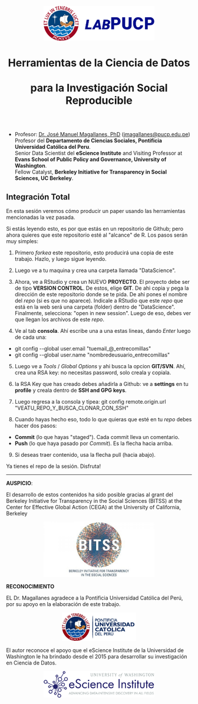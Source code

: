 
<center>
<img src="https://github.com/Reproducibilidad/herramientasDataScience/raw/master/Logo_LabPUCP.png" style="width: 300px;"/>
</center>


<center> <h1>Herramientas de la Ciencia de Datos <br></br>para la Investigación Social Reproducible</h1> </center>

<br></br>

* Profesor:  <a href="http://www.pucp.edu.pe/profesor/jose-manuel-magallanes/" target="_blank">Dr. José Manuel Magallanes, PhD</a> ([jmagallanes@pucp.edu.pe](mailto:jmagallanes@pucp.edu.pe))<br>Profesor del **Departamento de Ciencias Sociales, Pontificia Universidad Católica del Peru**.<br>
Senior Data Scientist del **eScience Institute** and Visiting Professor at **Evans School of Public Policy and Governance, University of Washington**.<br>
Fellow Catalyst, **Berkeley Initiative for Transparency in Social Sciences, UC Berkeley**.


## Integración Total

En esta sesión veremos cómo producir un paper usando las herramientas mencionadas la vez pasada.

Si estás leyendo esto, es por que estás en un repositorio de Github; pero ahora quieres que este repositorio esté al "alcance" de R. Los pasos serán muy simples:

1) Primero _forkea_ este repositorio, esto producirá una copia de este trabajo. Hazlo, y luego sigue leyendo.

2) Luego ve a tu maquina y crea una carpeta llamada "DataScience".

3) Ahora, ve a RStudio y crea un NUEVO **PROYECTO**. El proyecto debe ser de tipo **VERSION CONTROL**. De estos, elige **GIT**. De ahi copia y pega la dirección de este repositorio donde se te pida. De ahi pones el nombre del _repo_ (si es que no aparece). Indicale a RStudio que este _repo_ que está en la web será una carpeta (folder) dentro de "DataScience". Finalmente, selecciona: "open in new session". Luego de eso, debes ver que llegan los archivos de este _repo_.

4) Ve al tab **consola**. Ahí escribe una a una estas lineas, dando _Enter_ luego de cada una:

* git config --global user.email "tuemail_@_entrecomillas"
* git config --global user.name "nombredeusuario_entrecomillas"

5) Luego ve a _Tools_ / _Global Options_ y ahi busca la opcion **GIT/SVN**. Ahí, crea una RSA key: no necesitas password, solo creala y copiala.

6) la RSA Key que has creado debes añadirla a Github: ve a **settings** en tu **profile** y creala dentro de **SSH and GPG keys**.

7) Luego regresa a la consola y tipea:
git config remote.origin.url "VEATU_REPO_Y_BUSCA_CLONAR_CON_SSH"


8) Cuando hayas hecho eso, todo lo que quieras que esté en tu _repo_ debes hacer dos pasos:
* **Commit** (lo que hayas "staged"). Cada commit lleva un comentario.
* **Push** (lo que haya pasado por _Commit_). Es la flecha hacia arriba.

9) Si deseas traer contenido, usa la flecha pull (hacia abajo).

Ya tienes el repo de la sesión. Disfruta!




_____

**AUSPICIO**: 

El desarrollo de estos contenidos ha sido posible gracias al grant del Berkeley Initiative for Transparency in the Social Sciences (BITSS) at the Center for Effective Global Action (CEGA) at the University of California, Berkeley


<center>
<img src="https://github.com/MAGALLANESJoseManuel/BITSS_ToolsWorkshop/raw/master/LogoBitss.jpg" style="width: 300px;"/>
</center>

**RECONOCIMIENTO**

EL Dr. Magallanes agradece a la Pontificia Universidad Católica del Perú, por su apoyo en la elaboración de este trabajo.

<center>
<img src="https://github.com/MAGALLANESJoseManuel/BITSS_ToolsWorkshop/raw/master/LogoPUCP.jpg" style="width: 200px;"/>
</center>


El autor reconoce el apoyo que el eScience Institute de la Universidad de Washington le ha brindado desde el 2015 para desarrollar su investigación en Ciencia de Datos.

<center>
<img src="https://github.com/MAGALLANESJoseManuel/BITSS_ToolsWorkshop/raw/master/LogoES.png" style="width: 300px;"/>
</center>

<br>
<br>

